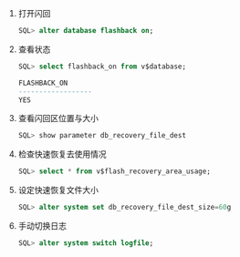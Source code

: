 1. 打开闪回

   ```sql
   SQL> alter database flashback on;
   ```

2. 查看状态

   ```sql
   SQL> select flashback_on from v$database;
   
   FLASHBACK_ON
   ------------------
   YES
   ```

3. 查看闪回区位置与大小

   ```sql
   SQL> show parameter db_recovery_file_dest
   ```

4. 检查快速恢复去使用情况

   ```sql
   SQL> select * from v$flash_recovery_area_usage;
   ```

5. 设定快速恢复文件大小

   ```sql
   SQL> alter system set db_recovery_file_dest_size=60g 
   ```

6. 手动切换日志

   ```sql
   SQL> alter system switch logfile;
   ```

   

